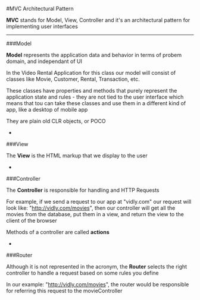 #MVC Architectural Pattern

**MVC** stands for Model, View, Controller and it's an architectural pattern for implementing user interfaces

***

###Model

**Model** represents the application data and behavior in terms of probem domain, and independant of UI

In the Video Rental Application for this class our model will consist of classes like Movie, Customer, Rental, Transaction, etc.

These classes have properties and methods that purely represent the application state and rules - they are not tied to the user interface which means that tou can take these classes and use them in a different kind of app, like a desktop of mobile app

They are plain old CLR objects, or POCO

-

###View

The **View** is the HTML markup that we display to the user

-

###Controller

The **Controller** is responsible for handling and HTTP Requests

For example, if we send a request to our app at "vidly.com" our request will look like: "http://vidly.com/movies", then our controller will get all the movies from the database, put them in a view, and return the view to the client of the browser

Methods of a controller are called **actions**

-

###Router

Although it is not represented in the acronym, the **Router** selects the right controller to handle a request based on some rules you define

In our example: "http://vidly.com/movies", the router would be responsible for referring this request to the movieController